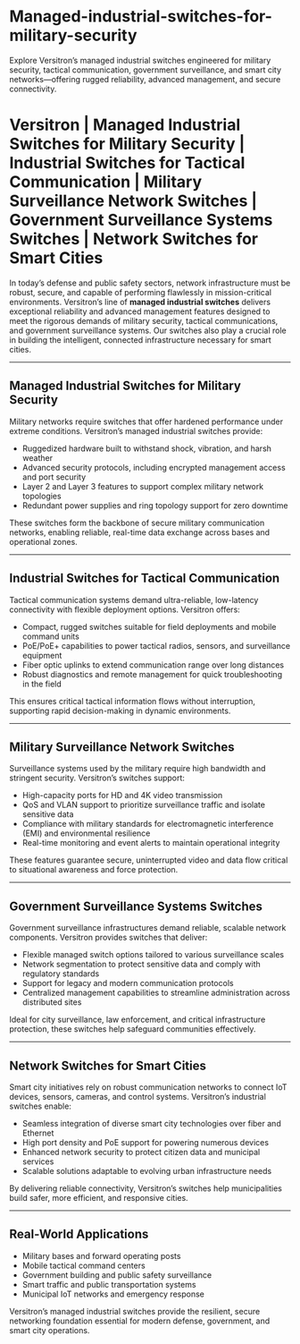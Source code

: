 # Managed-industrial-switches-for-military-security
Explore Versitron’s managed industrial switches engineered for military security, tactical communication, government surveillance, and smart city networks—offering rugged reliability, advanced management, and secure connectivity.

# Versitron | Managed Industrial Switches for Military Security | Industrial Switches for Tactical Communication | Military Surveillance Network Switches | Government Surveillance Systems Switches | Network Switches for Smart Cities

In today’s defense and public safety sectors, network infrastructure must be robust, secure, and capable of performing flawlessly in mission-critical environments. Versitron’s line of **managed industrial switches** delivers exceptional reliability and advanced management features designed to meet the rigorous demands of military security, tactical communications, and government surveillance systems. Our switches also play a crucial role in building the intelligent, connected infrastructure necessary for smart cities.

---

## Managed Industrial Switches for Military Security

Military networks require switches that offer hardened performance under extreme conditions. Versitron’s managed industrial switches provide:

- Ruggedized hardware built to withstand shock, vibration, and harsh weather  
- Advanced security protocols, including encrypted management access and port security  
- Layer 2 and Layer 3 features to support complex military network topologies  
- Redundant power supplies and ring topology support for zero downtime  

These switches form the backbone of secure military communication networks, enabling reliable, real-time data exchange across bases and operational zones.

---

## Industrial Switches for Tactical Communication

Tactical communication systems demand ultra-reliable, low-latency connectivity with flexible deployment options. Versitron offers:

- Compact, rugged switches suitable for field deployments and mobile command units  
- PoE/PoE+ capabilities to power tactical radios, sensors, and surveillance equipment  
- Fiber optic uplinks to extend communication range over long distances  
- Robust diagnostics and remote management for quick troubleshooting in the field  

This ensures critical tactical information flows without interruption, supporting rapid decision-making in dynamic environments.

---

## Military Surveillance Network Switches

Surveillance systems used by the military require high bandwidth and stringent security. Versitron’s switches support:

- High-capacity ports for HD and 4K video transmission  
- QoS and VLAN support to prioritize surveillance traffic and isolate sensitive data  
- Compliance with military standards for electromagnetic interference (EMI) and environmental resilience  
- Real-time monitoring and event alerts to maintain operational integrity  

These features guarantee secure, uninterrupted video and data flow critical to situational awareness and force protection.

---

## Government Surveillance Systems Switches

Government surveillance infrastructures demand reliable, scalable network components. Versitron provides switches that deliver:

- Flexible managed switch options tailored to various surveillance scales  
- Network segmentation to protect sensitive data and comply with regulatory standards  
- Support for legacy and modern communication protocols  
- Centralized management capabilities to streamline administration across distributed sites  

Ideal for city surveillance, law enforcement, and critical infrastructure protection, these switches help safeguard communities effectively.

---

## Network Switches for Smart Cities

Smart city initiatives rely on robust communication networks to connect IoT devices, sensors, cameras, and control systems. Versitron’s industrial switches enable:

- Seamless integration of diverse smart city technologies over fiber and Ethernet  
- High port density and PoE support for powering numerous devices  
- Enhanced network security to protect citizen data and municipal services  
- Scalable solutions adaptable to evolving urban infrastructure needs  

By delivering reliable connectivity, Versitron’s switches help municipalities build safer, more efficient, and responsive cities.

---

## Real-World Applications

- Military bases and forward operating posts  
- Mobile tactical command centers  
- Government building and public safety surveillance  
- Smart traffic and public transportation systems  
- Municipal IoT networks and emergency response  

Versitron’s managed industrial switches provide the resilient, secure networking foundation essential for modern defense, government, and smart city operations.

